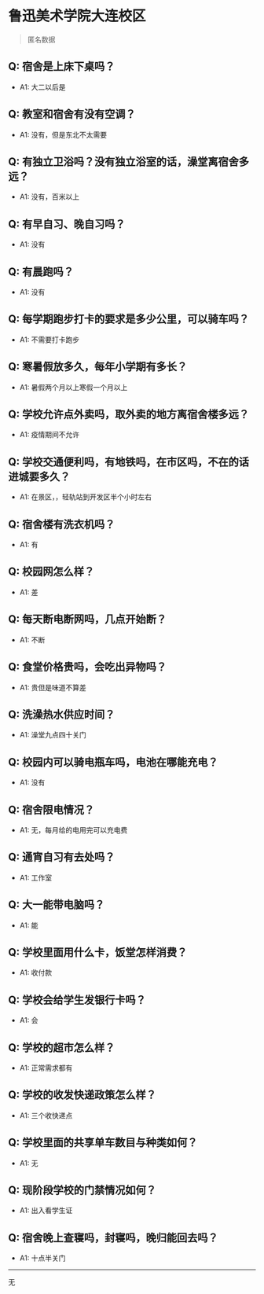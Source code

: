 # 鲁迅美术学院大连校区

> 匿名数据

## Q: 宿舍是上床下桌吗？

- A1: 大二以后是

## Q: 教室和宿舍有没有空调？

- A1: 没有，但是东北不太需要

## Q: 有独立卫浴吗？没有独立浴室的话，澡堂离宿舍多远？

- A1: 没有，百米以上

## Q: 有早自习、晚自习吗？

- A1: 没有

## Q: 有晨跑吗？

- A1: 没有

## Q: 每学期跑步打卡的要求是多少公里，可以骑车吗？

- A1: 不需要打卡跑步

## Q: 寒暑假放多久，每年小学期有多长？

- A1: 暑假两个月以上寒假一个月以上

## Q: 学校允许点外卖吗，取外卖的地方离宿舍楼多远？

- A1: 疫情期间不允许

## Q: 学校交通便利吗，有地铁吗，在市区吗，不在的话进城要多久？

- A1: 在景区，，轻轨站到开发区半个小时左右

## Q: 宿舍楼有洗衣机吗？

- A1: 有

## Q: 校园网怎么样？

- A1: 差

## Q: 每天断电断网吗，几点开始断？

- A1: 不断

## Q: 食堂价格贵吗，会吃出异物吗？

- A1: 贵但是味道不算差

## Q: 洗澡热水供应时间？

- A1: 澡堂九点四十关门

## Q: 校园内可以骑电瓶车吗，电池在哪能充电？

- A1: 没有

## Q: 宿舍限电情况？

- A1: 无，每月给的电用完可以充电费

## Q: 通宵自习有去处吗？

- A1: 工作室

## Q: 大一能带电脑吗？

- A1: 能

## Q: 学校里面用什么卡，饭堂怎样消费？

- A1: 收付款

## Q: 学校会给学生发银行卡吗？

- A1: 会

## Q: 学校的超市怎么样？

- A1: 正常需求都有

## Q: 学校的收发快递政策怎么样？

- A1: 三个收快递点

## Q: 学校里面的共享单车数目与种类如何？

- A1: 无

## Q: 现阶段学校的门禁情况如何？

- A1: 出入看学生证

## Q: 宿舍晚上查寝吗，封寝吗，晚归能回去吗？

- A1: 十点半关门

***

无